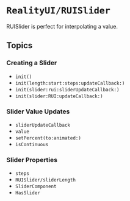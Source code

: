 # ``RealityUI/RUISlider``

RUISlider is perfect for interpolating a value. 

## Topics

### Creating a Slider

- ``init()``
- ``init(length:start:steps:updateCallback:)``
- ``init(slider:rui:sliderUpdateCallback:)``
- ``init(slider:RUI:updateCallback:)``

### Slider Value Updates

- ``sliderUpdateCallback``
- ``value``
- ``setPercent(to:animated:)``
- ``isContinuous``

### Slider Properties

- ``steps``
- ``RUISlider/sliderLength``
- ``SliderComponent``
- ``HasSlider``

